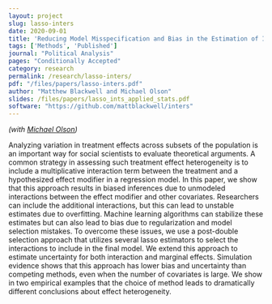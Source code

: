 ```yaml
---
layout: project
slug: lasso-inters
date: 2020-09-01
title: 'Reducing Model Misspecification and Bias in the Estimation of Interactions'
tags: ['Methods', 'Published']
journal: "Political Analysis"
pages: "Conditionally Accepted"
category: research
permalink: /research/lasso-inters/
pdf: "/files/papers/lasso-inters.pdf"
author: "Matthew Blackwell and Michael Olson"
slides: /files/papers/lasso_ints_applied_stats.pdf
software: "https://github.com/mattblackwell/inters"
---
```


*(with [Michael Olson][])*

Analyzing variation in treatment effects across subsets of the population is an important way for social scientists to evaluate theoretical arguments. A common strategy in assessing such treatment effect heterogeneity is to include a multiplicative interaction term between the treatment and a hypothesized effect modifier in a regression model. In this paper, we show that this approach results in biased inferences due to unmodeled interactions between the effect modifier and other covariates. Researchers can include the additional interactions, but this can lead to unstable estimates due to overfitting. Machine learning algorithms can stabilize these estimates but can also lead to bias due to regularization and model selection mistakes. To overcome these issues, we use a post-double selection approach that utilizes several lasso estimators to select the interactions to include in the final model. We extend this approach to estimate uncertainty for both interaction and marginal effects. Simulation evidence shows that this approach has lower bias and uncertainty than competing methods, even when the number of covariates is large. We show in two empirical examples that the choice of method leads to dramatically different conclusions about effect heterogeneity.

[Michael Olson]: http://www.michaelpatrickolson.com
